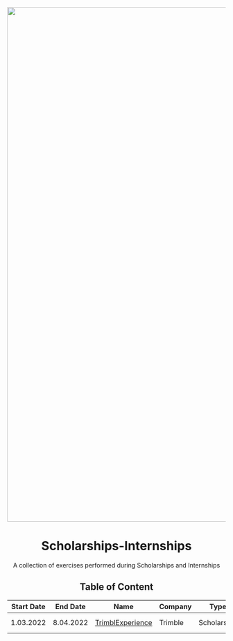 <div align="center">
  <img width="1188" alt="TrimbleXperience banner" src="https://cdn.pixabay.com/photo/2015/08/27/09/22/banner-909710_960_720.jpg">
  <h1>Scholarships-Internships</h1>
  <p>A collection of exercises performed during  Scholarships and Internships</p> 

## Table of Content

| Start Date | End Date | Name | Company | Type |Languages| Frameworks|
|----|-----|------|-------|--|--|--|
|1.03.2022 | 8.04.2022 | [TrimblExperience](#TrimbleXperience) | Trimble|Scholarship|C# , TypeScript|Angular , .NET |

